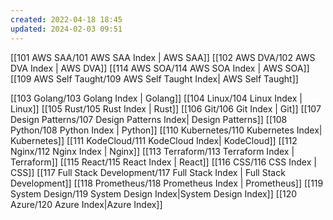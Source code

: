 ```yaml
---
created: 2022-04-18 18:45
updated: 2024-02-03 09:51
---
```


[[101 AWS SAA/101 AWS SAA Index | AWS SAA]]
[[102 AWS DVA/102 AWS DVA Index | AWS DVA]]
[[114 AWS SOA/114 AWS SOA Index | AWS SOA]]
[[109 AWS Self Taught/109 AWS Self Taught Index| AWS Self Taught]]

[[103 Golang/103 Golang Index | Golang]]
[[104 Linux/104 Linux Index | Linux]]
[[105 Rust/105 Rust Index | Rust]]
[[106 Git/106 Git Index | Git]]
[[107 Design Patterns/107 Design Patterns Index| Design Patterns]]
[[108 Python/108 Python Index | Python]]
[[110 Kubernetes/110 Kubernetes Index| Kubernetes]]
[[111 KodeCloud/111 KodeCloud Index| KodeCloud]]
[[112 Nginx/112 Nginx Index | Nginx]]
[[113 Terraform/113 Terraform Index | Terraform]]
[[115 React/115 React Index | React]]
[[116 CSS/116 CSS Index | CSS]]
[[117 Full Stack Development/117 Full Stack Index | Full Stack Development]]
[[118 Prometheus/118 Prometheus Index | Prometheus]]
[[119 System Design/119 System Design Index|System Design Index]]
[[120 Azure/120 Azure Index|Azure Index]]